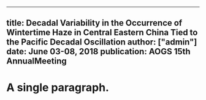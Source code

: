
---
title: Decadal Variability in the Occurrence of Wintertime Haze in Central Eastern China Tied to the Pacific Decadal Oscillation
author: ["admin"]
date: June 03-08, 2018
publication: AOGS 15th AnnualMeeting
---

# A single paragraph.


